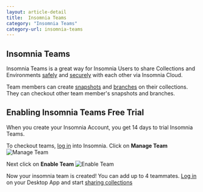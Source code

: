 ```yaml
---
layout: article-detail
title:  Insomnia Teams
category: "Insomnia Teams"
category-url: insomnia-teams
---
```


## Insomnia Teams
Insomnia Teams is a great way for Insomnia Users to share Collections and Environments [safely](https://docs.insomnia.rest/insomnia/signup-and-auth) and [securely](https://docs.insomnia.rest/insomnia/data-encryption) with each other via Insomnia Cloud.  

Team members can create [snapshots](https://docs.insomnia.rest/insomnia/insomnia-sync#create-snapshot) and [branches](https://docs.insomnia.rest/insomnia/insomnia-sync#work-with-branches) on their collections.  They can checkout other team member's snapshots and branches. 

## Enabling Insomnia Teams Free Trial
When you create your Insomnia Account, you get 14 days to trial Insomnia Teams. 

To checkout teams, [log in](https://app.insomnia.rest/app/login/) into Insomnia.  Click on **Manage Team**
![Manage Team](/assets/images/manage-team.png)

Next click on **Enable Team**
![Enable Team](/assets/images/enable-team.png)

Now your insomnia team is created!  You can add up to 4 teammates.  [Log in](https://docs.insomnia.rest/insomnia/insomnia-sign-login#log-in-or-sign-up-on-the-insomnia-app) on your Desktop App and start [sharing collections](https://docs.insomnia.rest/insomnia/insomnia-sync#manually-enable-sync)
